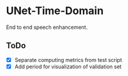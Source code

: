 # UNet-Time-Domain

End to end speech enhancement.

## ToDo

- [x] Separate computing metrics from test script
- [x] Add period for visualization of validation set